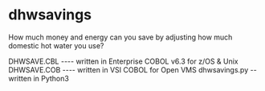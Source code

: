 # dhwsavings
How much money and energy can you save by adjusting how much domestic hot water you use?

DHWSAVE.CBL ---- written in Enterprise COBOL v6.3 for z/OS & Unix
DHWSAVE.COB ---- written in VSI COBOL for Open VMS
dhwsavings.py -- written in Python3

